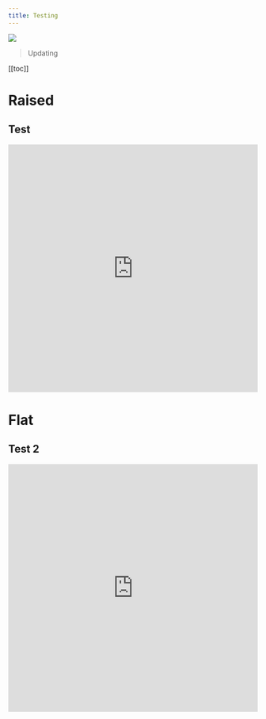```yaml
---
title: Testing
---
```

![](https://s3-us-west-2.amazonaws.com/figma-alpha-api/img/81bc/05cb/56ea1e760930dcf122f3f1862dc30761)

> Updating

\[[toc]]

# Raised <Badge text="WIP" type="warn"/>

## Test

<div class="codegena_iframe"><iframe src="https://www.figma.com/embed?embed_host=share&url=https%3A%2F%2Fwww.figma.com%2Ffile%2FwZnrdYYeeRkFnrnk1xgXsh%2FComponent-Library%3Fnode-id%3D1764%253A11" height="500" width="100%"  style="background:url('//codegena.com/wp-content/uploads/2015/09/loading.gif') white center center no-repeat;border:0px;float:middle;"></iframe>
</div>

# Flat

## Test 2

<div class="codegena_iframe"><iframe src="https://www.figma.com/embed?embed_host=share&url=https%3A%2F%2Fwww.figma.com%2Ffile%2FwZnrdYYeeRkFnrnk1xgXsh%2FComponent-Library%3Fnode-id%3D1764%253A14" height="500" width="100%"  style="background:url('//codegena.com/wp-content/uploads/2015/09/loading.gif') white center center no-repeat;border:0px;float:middle;"></iframe>
